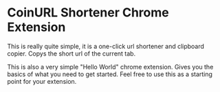 CoinURL Shortener Chrome Extension
==============================
This is really quite simple, it is a one-click url shortener and clipboard copier. Copys the short url of the current tab.

This is also a very simple "Hello World" chrome extension. Gives you the basics of what you need to get started. Feel free to use this as a starting point for your extension.
